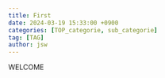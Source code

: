 ```yaml
---
title: First
date: 2024-03-19 15:33:00 +0900
categories: [TOP_categorie, sub_categorie]
tag: [TAG]
author: jsw
---
```


WELCOME
